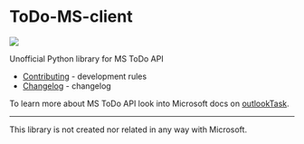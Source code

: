 # ToDo-MS-client
![](https://github.com/kam193/todo-ms-client/workflows/Push%20CI%20workflow/badge.svg)

Unofficial Python library for MS ToDo API

- [Contributing](CONTRIBUTING.md) - development rules
- [Changelog](CHANGELOG.md) - changelog

To learn more about MS ToDo API look into Microsoft docs on [outlookTask](https://docs.microsoft.com/en-us/graph/api/resources/outlooktask?view=graph-rest-beta).

---

This library is not created nor related in any way with Microsoft.
